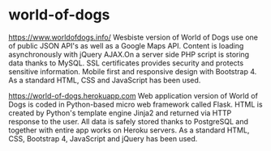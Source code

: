 # world-of-dogs

https://www.worldofdogs.info/
Wesbiste version of World of Dogs use one of public JSON API's as well as a Google Maps API.
Content is loading asynchronously with jQuery AJAX.On a server side PHP script is storing data thanks to MySQL.
SSL certificates provides security and protects sensitive information.
Mobile first and responsive design with Bootstrap 4.
As a standard HTML, CSS and JavaScript has been used. 

https://world-of-dogs.herokuapp.com
Web application version of World of Dogs is coded in Python-based micro web framework called Flask.
HTML is created by Python's template engine Jinja2 and returned via HTTP response to the user.
All data is safely stored thanks to PostgreSQL and together with entire app works on Heroku servers.
As a standard HTML, CSS, Bootstrap 4, JavaScript and jQuery has been used. 
